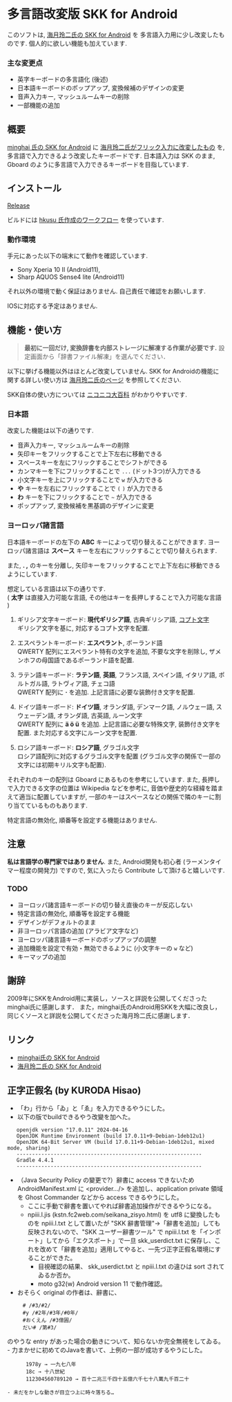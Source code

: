# 多言語改変版 SKK for Android

このソフトは,
[海月玲二氏の SKK for Android](http://ray-mizuki.la.coocan.jp/software/skk_jp.html) を
多言語入力用に少し改変したものです.
個人的に欲しい機能も加えています.

### 主な変更点

- 英字キーボードの多言語化 (後述)
- 日本語キーボードのポップアップ, 変換候補のデザインの変更
- 音声入力キー, マッシュルームキーの削除
- 一部機能の追加

## 概要

[minghai 氏の SKK for Android](https://minghai.hatenadiary.org/entry/20090502/p1) に
[海月玲二氏がフリック入力に改変したもの](http://ray-mizuki.la.coocan.jp/software/skk_jp.html)
を,
多言語で入力できるよう改変したキーボードです.
日本語入力は SKK のまま, Gboard のように多言語で入力できるキーボードを目指しています.

## インストール

[Release](https://github.com/xiupos/android-skk/releases)

ビルドには [hkusu 氏作成のワークフロー](https://qiita.com/hkusu/items/30843c34f569d9a14fef) を使っています.

### 動作環境

手元にあった以下の端末にて動作を確認しています.

- Sony Xperia 10 II (Android11),
- Sharp AQUOS Sense4 lite (Android11) 

それ以外の環境で動く保証はありません.
自己責任で確認をお願いします.

IOSに対応する予定はありません.

## 機能・使い方

> **最初に一回だけ, 変換辞書を内部ストレージに解凍する作業が必要です.**
設定画面から「辞書ファイル解凍」を選んでください．

以下に挙げる機能以外はほとんど改変していません.
SKK for Androidの機能に関する詳しい使い方は
[海月玲二氏のページ](http://ray-mizuki.la.coocan.jp/software/skk_jp.html) を参照してください.  

SKK自体の使い方については [ニコニコ大百科](https://dic.nicovideo.jp/a/skk) がわかりやすいです.


### 日本語

改変した機能は以下の通りです.

 - 音声入力キー, マッシュルームキーの削除
 - 矢印キーをフリックすることで上下左右に移動できる
 - スペースキーを左にフリックすることでシフトができる
 - カンマキーを下にフリックすることで `...` (ドット3つ)が入力できる
 - 小文字キーを上にフリックすることで `w` が入力できる
 - **や** キーを左右にフリックすることで `(` `)` が入力できる
 - **わ** キーを下にフリックすることで `~` が入力できる
 - ポップアップ, 変換候補を黒基調のデザインに変更

### ヨーロッパ諸言語

日本語キーボードの左下の **ABC** キーによって切り替えることができます.
ヨーロッパ諸言語は **スペース** キーを左右にフリックすることで切り替えられます.

また, **. ,** のキーを分離し, 
矢印キーをフリックすることで上下左右に移動できるようにしています.

想定している言語は以下の通りです.  
( **太字** は直接入力可能な言語,
その他はキーを長押しすることで入力可能な言語 )

  1. ギリシア文字キーボード: **現代ギリシア語**, 古典ギリシア語, [コプト文字](https://ja.wikipedia.org/wiki/%E3%82%B3%E3%83%97%E3%83%88%E6%96%87%E5%AD%97)  
    ギリシア文字を基に, 対応するコプト文字を配置.

  1. エスペラントキーボード: **エスペラント**, ポーランド語  
    QWERTY 配列にエスペラント特有の文字を追加, 不要な文字を削除し,
    ザメンホフの母国語であるポーランド語を配置.

  1. ラテン語キーボード: **ラテン語**, **英語**, フランス語, スペイン語, イタリア語, ポルトガル語, ラトヴィア語, チェコ語  
    QWERTY 配列に **·** を追加.
    上記言語に必要な装飾付き文字を配置.

  1. ドイツ語キーボード: **ドイツ語**, オランダ語, デンマーク語, ノルウェー語, スウェーデン語, オランダ語, 古英語, ルーン文字  
    QWERTY 配列に **ä ö ü** を追加.
    上記言語に必要な特殊文字, 装飾付き文字を配置.
    また対応する文字にルーン文字を配置.

  1. ロシア語キーボード: **ロシア語**, グラゴル文字  
    ロシア語配列に対応するグラゴル文字を配置
    (グラゴル文字の関係で一部の文字には初期キリル文字も配置).

それぞれのキーの配列は Gboard にあるものを参考にしています.
また, 長押しで入力できる文字の位置は Wikipedia などを参考に, 
音価や歴史的な経緯を踏まえて適当に配置していますが,
一部のキーはスペースなどの関係で隣のキーに割り当てているものもあります.

特定言語の無効化, 順番等を設定する機能はありません.

## 注意

**私は言語学の専門家ではありません**.
また, Android開発も初心者 (ラーメンタイマー程度の開発力) ですので,
気に入ったら Contribute して頂けると嬉しいです.

### TODO

  - ヨーロッパ諸言語キーボードの切り替え直後のキーが反応しない
  - 特定言語の無効化, 順番等を設定する機能
  - デザインがデフォルトのまま
  - 非ヨーロッパ言語の追加 (アラビア文字など)
  - ヨーロッパ諸言語キーボードのポップアップの調整
  - 追加機能を設定で有効・無効できるように (小文字キーの `w` など)
  - キーマップの追加

## 謝辞

2009年にSKKをAndroid用に実装し，ソースと詳説を公開してくださったminghai氏に感謝します．
また，minghai氏のAndroid用SKKを大幅に改良し，同じくソースと詳説を公開してくださった海月玲二氏に感謝します．

## リンク

- [minghai氏の SKK for Android](https://minghai.hatenadiary.org/entry/20090502/p1)
- [海月玲二氏の SKK for Android](http://ray-mizuki.la.coocan.jp/software/skk_jp.html)

## 正字正假名 (by KURODA Hisao)
 - 「わ」行から「ゐ」と「ゑ」を入力できるやうにした。
 - 以下の版でbuildできるやう改變を加へた。
```
   openjdk version "17.0.11" 2024-04-16
   OpenJDK Runtime Environment (build 17.0.11+9-Debian-1deb12u1)
   OpenJDK 64-Bit Server VM (build 17.0.11+9-Debian-1deb12u1, mixed mode, sharing)
   ------------------------------------------------------------
   Gradle 4.4.1
   ------------------------------------------------------------
```
 - （Java Security Policy の變更で?）辭書に access できないため AndroidManifest.xml に <provider.../> を追加し、application private 領域を Ghost Commander などから access できるやうにした。
    - ここに手動で辭書を置いてやれば辭書追加操作ができるやうになる。
    - npiii.l.jis (kstn.fc2web.com/seikana_zisyo.html) を utf8 に變換したものを npiii.l.txt として置いたが "SKK 辭書管理"→「辭書を追加」しても反映されないので、"SKK ユーザー辭書ツール" で npiii.l.txt を「インポート」してから「エクスポート」で一旦 skk_userdict.txt に保存し、これを改めて「辭書を追加」適用してやると、一先づ正字正假名環境にすることができた。
      - 目視確認の結果、 skk_userdict.txt と npiii.l.txt の違ひは sort されてゐるか否か。
      - moto g32(w)  Android version 11 で動作確認。
 - おそらく original の作者は、辭書に、
```
     # /#3/#2/
     #y /#2年/#3年/#0年/
     #おくえん /#3億圓/
     だい# /第#3/
```
   のやうな entry があった場合の動きについて、知らないか完全無視をしてゐる。
    - 力まかせに初めてのJavaを書いて、上例の一部が成功するやうにした。
```
      1978y → 一九七八年
      18c → 十八世紀
      112304560789120 → 百十二兆三千四十五億六千七十八萬九千百二十
```
    - 未だをかしな動きが目立つ上に時々落ちる…
